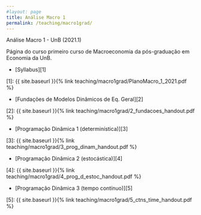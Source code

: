 ```yaml
---
#layout: page
title: Análise Macro 1
permalink: /teaching/macro1grad/
---
```


Análise Macro 1 - UnB (2021.1)

Página do curso primeiro curso de Macroeconomia da pós-graduação em Economia da UnB.

* [Syllabus][1]

[1]: {{ site.baseurl }}{% link teaching/macro1grad/PlanoMacro_1_2021.pdf %}

* [Fundações de Modelos Dinâmicos de Eq. Geral][2]

[2]: {{ site.baseurl }}{% link teaching/macro1grad/2_fundacoes_handout.pdf %}

* [Programação Dinâmica 1 (determinística)][3]

[3]: {{ site.baseurl }}{% link teaching/macro1grad/3_prog_dinam_handout.pdf %}

* [Programação Dinâmica 2 (estocástica)][4]

[4]: {{ site.baseurl }}{% link teaching/macro1grad/4_prog_d_estoc_handout.pdf %}

* [Programação Dinâmica 3 (tempo contínuo)][5]

[5]: {{ site.baseurl }}{% link teaching/macro1grad/5_ctns_time_handout.pdf %}

